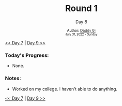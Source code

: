<div align="center">
    <h1>Round 1</h1>
    <p>Day 8</p>
    <sub>
      Author: <a href="https://github.com/daddygi" target="_blank">Daddy Gi</a>
      <br>
      <small>July 31, 2022 - Sunday</small>
    </sub>
  </div>

[<< Day 7](day007.md) | [Day 9 >>](day009.md)

### Today's Progress:

- None.

### Notes:

- Worked on my college. I haven't able to do anything.

[<< Day 7](day007.md) | [Day 9 >>](day009.md)
